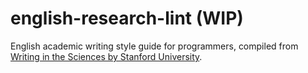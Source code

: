 # english-research-lint (WIP)
English academic writing style guide for programmers, compiled from [Writing in the Sciences by Stanford University](https://www.coursera.org/learn/sciwrite).

